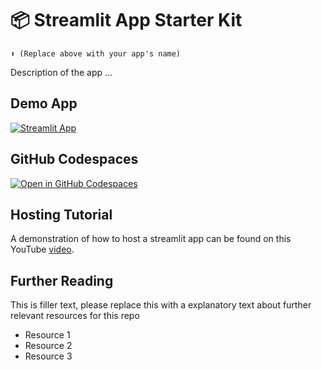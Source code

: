 # 📦 Streamlit App Starter Kit 
```
⬆️ (Replace above with your app's name)
```

Description of the app ...

## Demo App

[![Streamlit App](https://static.streamlit.io/badges/streamlit_badge_black_white.svg)](https://app-starter-kit.streamlit.app/)

## GitHub Codespaces

[![Open in GitHub Codespaces](https://github.com/codespaces/badge.svg)](https://codespaces.new/streamlit/app-starter-kit?quickstart=1)

## Hosting Tutorial

A demonstration of how to host a streamlit app can be found on this YouTube [video](https://www.youtube.com/watch?v=d7fnzDQ5qM8).

## Further Reading

This is filler text, please replace this with a explanatory text about further relevant resources for this repo
- Resource 1
- Resource 2
- Resource 3

